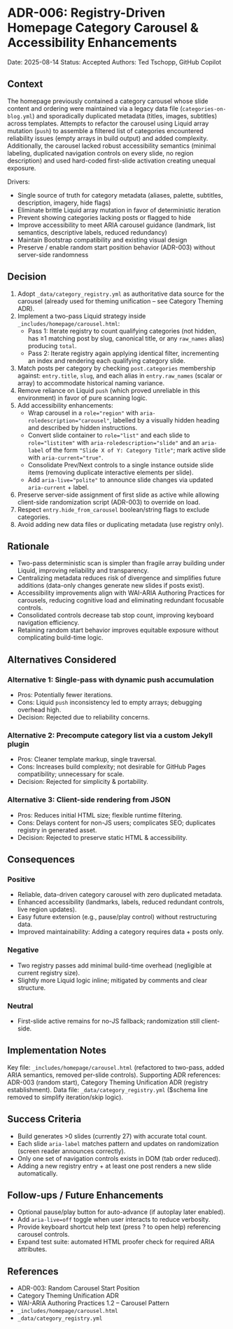 # ADR-006: Registry-Driven Homepage Category Carousel & Accessibility Enhancements

Date: 2025-08-14
Status: Accepted
Authors: Ted Tschopp, GitHub Copilot

## Context

The homepage previously contained a category carousel whose slide content and ordering were maintained via a legacy data file (`categories-on-blog.yml`) and sporadically duplicated metadata (titles, images, subtitles) across templates. Attempts to refactor the carousel using Liquid array mutation (`push`) to assemble a filtered list of categories encountered reliability issues (empty arrays in build output) and added complexity. Additionally, the carousel lacked robust accessibility semantics (minimal labeling, duplicated navigation controls on every slide, no region description) and used hard-coded first-slide activation creating unequal exposure.

Drivers:

- Single source of truth for category metadata (aliases, palette, subtitles, description, imagery, hide flags)
- Eliminate brittle Liquid array mutation in favor of deterministic iteration
- Prevent showing categories lacking posts or flagged to hide
- Improve accessibility to meet ARIA carousel guidance (landmark, list semantics, descriptive labels, reduced redundancy)
- Maintain Bootstrap compatibility and existing visual design
- Preserve / enable random start position behavior (ADR-003) without server-side randomness

## Decision

1. Adopt `_data/category_registry.yml` as authoritative data source for the carousel (already used for theming unification – see Category Theming ADR).
2. Implement a two-pass Liquid strategy inside `_includes/homepage/carousel.html`:
   - Pass 1: Iterate registry to count qualifying categories (not hidden, has ≥1 matching post by slug, canonical title, or any `raw_names` alias) producing `total`.
   - Pass 2: Iterate registry again applying identical filter, incrementing an index and rendering each qualifying category slide.
3. Match posts per category by checking `post.categories` membership against: `entry.title`, `slug`, and each alias in `entry.raw_names` (scalar or array) to accommodate historical naming variance.
4. Remove reliance on Liquid `push` (which proved unreliable in this environment) in favor of pure scanning logic.
5. Add accessibility enhancements:
   - Wrap carousel in a `role="region"` with `aria-roledescription="carousel"`, labelled by a visually hidden heading and described by hidden instructions.
   - Convert slide container to `role="list"` and each slide to `role="listitem"` with `aria-roledescription="slide"` and an `aria-label` of the form `"Slide X of Y: Category Title"`; mark active slide with `aria-current="true"`.
   - Consolidate Prev/Next controls to a single instance outside slide items (removing duplicate interactive elements per slide).
   - Add `aria-live="polite"` to announce slide changes via updated `aria-current` + label.
6. Preserve server-side assignment of first slide as active while allowing client-side randomization script (ADR-003) to override on load.
7. Respect `entry.hide_from_carousel` boolean/string flags to exclude categories.
8. Avoid adding new data files or duplicating metadata (use registry only).

## Rationale

- Two-pass deterministic scan is simpler than fragile array building under Liquid, improving reliability and transparency.
- Centralizing metadata reduces risk of divergence and simplifies future additions (data-only changes generate new slides if posts exist).
- Accessibility improvements align with WAI-ARIA Authoring Practices for carousels, reducing cognitive load and eliminating redundant focusable controls.
- Consolidated controls decrease tab stop count, improving keyboard navigation efficiency.
- Retaining random start behavior improves equitable exposure without complicating build-time logic.

## Alternatives Considered

### Alternative 1: Single-pass with dynamic push accumulation

- Pros: Potentially fewer iterations.
- Cons: Liquid `push` inconsistency led to empty arrays; debugging overhead high.
- Decision: Rejected due to reliability concerns.

### Alternative 2: Precompute category list via a custom Jekyll plugin

- Pros: Cleaner template markup, single traversal.
- Cons: Increases build complexity; not desirable for GitHub Pages compatibility; unnecessary for scale.
- Decision: Rejected for simplicity & portability.

### Alternative 3: Client-side rendering from JSON

- Pros: Reduces initial HTML size; flexible runtime filtering.
- Cons: Delays content for non-JS users; complicates SEO; duplicates registry in generated asset.
- Decision: Rejected to preserve static HTML & accessibility.

## Consequences

### Positive

- Reliable, data-driven category carousel with zero duplicated metadata.
- Enhanced accessibility (landmarks, labels, reduced redundant controls, live region updates).
- Easy future extension (e.g., pause/play control) without restructuring data.
- Improved maintainability: Adding a category requires data + posts only.

### Negative

- Two registry passes add minimal build-time overhead (negligible at current registry size).
- Slightly more Liquid logic inline; mitigated by comments and clear structure.

### Neutral

- First-slide active remains for no-JS fallback; randomization still client-side.

## Implementation Notes

Key file: `_includes/homepage/carousel.html` (refactored to two-pass, added ARIA semantics, removed per-slide controls).
Supporting ADR references: ADR-003 (random start), Category Theming Unification ADR (registry establishment).
Data file: `_data/category_registry.yml` ($schema line removed to simplify iteration/skip logic).

## Success Criteria

- Build generates >0 slides (currently 27) with accurate total count.
- Each slide `aria-label` matches pattern and updates on randomization (screen reader announces correctly).
- Only one set of navigation controls exists in DOM (tab order reduced).
- Adding a new registry entry + at least one post renders a new slide automatically.

## Follow-ups / Future Enhancements

- Optional pause/play button for auto-advance (if autoplay later enabled).
- Add `aria-live=off` toggle when user interacts to reduce verbosity.
- Provide keyboard shortcut help text (press ? to open help) referencing carousel controls.
- Expand test suite: automated HTML proofer check for required ARIA attributes.

## References

- ADR-003: Random Carousel Start Position
- Category Theming Unification ADR
- WAI-ARIA Authoring Practices 1.2 – Carousel Pattern
- `_includes/homepage/carousel.html`
- `_data/category_registry.yml`
